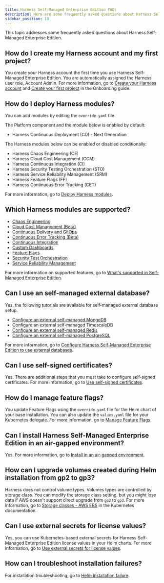 ```yaml
---
title: Harness Self-Managed Enterprise Edition FAQs
description: Here are some frequently asked questions about Harness Self-Managed Enterprise Edition.
sidebar_position: 10
---
```


This topic addresses some frequently asked questions about Harness Self-Managed Enterprise Edition.

## How do I create my Harness account and my first project?

You create your Harness account the first time you use Harness Self-Managed Enterprise Edition. You are automatically assigned the Harness user role, Account Admin. For more information, go to [Create your Harness account](/docs/self-managed-enterprise-edition/get-started/onboarding-guide#create-your-harness-account) and [Create your first project](/docs/self-managed-enterprise-edition/get-started/onboarding-guide#create-your-first-project) in the Onboarding guide.

## How do I deploy Harness modules?

You can add modules by editing the `override.yaml` file.

The Platform component and the module below is enabled by default:

- Harness Continuous Deployment (CD) - Next Generation

The Harness modules below can be enabled or disabled conditionally:

- Harness Chaos Engineering (CE)
- Harness Cloud Cost Management (CCM)
- Harness Continuous Integration (CI)
- Harness Security Testing Orchestration (STO)
- Harness Service Reliability Management (SRM)
- Harness Feature Flags (FF)
- Harness Continuous Error Tracking (CET)

For more information, go to [Deploy Harness modules](/docs/self-managed-enterprise-edition/self-managed-helm-based-install/install-harness-self-managed-enterprise-edition-using-helm-ga#deploy-harness-modules).

## Which Harness modules are supported?

- [Chaos Engineering](/docs/chaos-engineering/whats-supported)
- [Cloud Cost Management (Beta)](/docs/cloud-cost-management/get-started/ccm-smp/smp-ccm-roadmap)
- [Continuous Delivery and GitOps](/docs/continuous-delivery/cd-integrations)
- [Continuous Error Tracking (Beta)](/docs/continuous-error-tracking/whats-supported)
- [Continuous Integration](/docs/continuous-integration/use-ci/set-up-build-infrastructure/which-build-infrastructure-is-right-for-me/#feature-compatibility-matrix)
- [Custom Dashboards](/docs/platform/dashboards/cdb-whats-supported)
- [Feature Flags](/docs/feature-flags/ff-supported-platforms)
- [Security Test Orchestration](/docs/security-testing-orchestration/whats-supported)
- [Service Reliability Management](/docs/service-reliability-management/srm-whats-supported)

For more information on supported features, go to [What's supported in Self-Managed Enterprise Edition](/docs/self-managed-enterprise-edition/smp-supported-platforms).

## Can I use an self-managed external database?

Yes, the following tutorials are available for self-managed external database setup.

- [Configure an external self-managed MongoDB](/tutorials/self-managed-enterprise-edition/use-an-external-self-managed-mongodb)
- [Configure an external self-managed TimescaleDB](/tutorials/self-managed-enterprise-edition/use-an-external-sm-timescaledb)
- [Configure an external self-managed Redis](/tutorials/self-managed-enterprise-edition/use-an-external-redis-database/)
- [Configure an external self-managed PostgreSQL](/tutorials/self-managed-enterprise-edition/use-an-external-postgres-database/)

For more information, go to [Configure Harness Self-Managed Enterprise Edition to use external databases](/docs/self-managed-enterprise-edition/advanced-configurations/configure-external-databases).

## Can I use self-signed certificates?

Yes. There are additional steps that you must take to configure self-signed certificates. For more information, go to [Use self-signed certificates](/docs/self-managed-enterprise-edition/self-managed-helm-based-install/install-harness-self-managed-enterprise-edition-using-helm-ga#use-self-signed-certificates-with-helm-based-installations).

## How do I manage feature flags?

You update Feature Flags using the `override.yaml` file for the Helm chart of your base installation. You can also update the `values.yaml` file for your Kubernetes delegate. For more information, go to [Manage Feature Flags](/docs/self-managed-enterprise-edition/self-managed-helm-based-install/manage-feature-flags).

## Can I install Harness Self-Managed Enterprise Edition in an air-gapped environment?

Yes. For more information, go to [Install in an air-gapped environment](/docs/self-managed-enterprise-edition/self-managed-helm-based-install/install-in-an-air-gapped-environment).

## How can I upgrade volumes created during Helm installation from gp2 to gp3?

Harness does not control volume types. Volumes types are controlled by storage class. You can modify the storage class setting, but you might lose data if AWS doesn't support direct upgrade from `gp2` to `gp3`. For more information, go to [Storage classes - AWS EBS](https://kubernetes.io/docs/concepts/storage/storage-classes/#aws-ebs) in the Kubernetes documentation.

## Can I use external secrets for license values?

Yes, you can use Kubernetes-based external secrets for Harness Self-Managed Enterprise Edition license values in your Helm charts. For more information, go to [Use external secrets for license values](/docs/self-managed-enterprise-edition/advanced-configurations/use-external-secrets-for-license-values).

## How can I troubleshoot installation failures?

For installation troubleshooting, go to [Helm installation failure](/docs/self-managed-enterprise-edition/troubleshooting/helm-install-failure).
